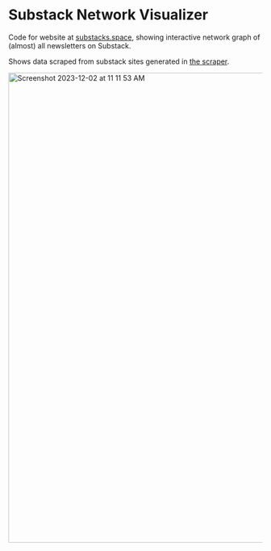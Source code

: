 # Substack Network Visualizer

Code for website at [substacks.space](https://substacks.space), showing interactive network graph of (almost) all newsletters on Substack.

Shows data scraped from substack sites generated in [the scraper](https://github.com/CaseyManning/substack-scraper).

<img width="932" alt="Screenshot 2023-12-02 at 11 11 53 AM" src="https://github.com/CaseyManning/stacks/assets/7889403/1e0e51e3-db90-47f4-bfb8-acd3f3f449b0">
